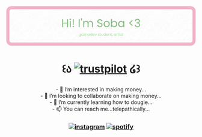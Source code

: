 <!---
shysoba/shysoba is a ✨ special ✨ repository because its `README.md` (this file) appears on your GitHub profile.
You can click the Preview link to take a look at your changes.
--->

<div align="center">
  <img src="https://github.com/shysoba/shysoba/blob/main/images/banner.png" alt="header"/>
</div>

<h1 align="center"> 
  
  ꒰ა [<img src='https://cdn.jsdelivr.net/npm/simple-icons@3.0.1/icons/trustpilot.svg' alt='trustpilot' height='50'>](https://s-aga.carrd.co) ໒꒱ 
  </h1>
  
<p align="center">
- 👀 I’m interested in making money... <br>
- 💞️ I’m looking to collaborate on making money...<br>
- 🌱 I’m currently learning how to dougie...<br>
- 📫 You can reach me...telepathically... <br>
</p>

<h3 align="center"> 
  
[<img src='https://cdn.jsdelivr.net/npm/simple-icons@3.0.1/icons/instagram.svg' alt='instagram' height='25'>](https://www.instagram.com/shysoba/)   [<img src='https://cdn.jsdelivr.net/npm/simple-icons@3.0.1/icons/spotify.svg' alt='spotify' height='25'>](https://open.spotify.com/user/shysoba)  
  
  </h3>

